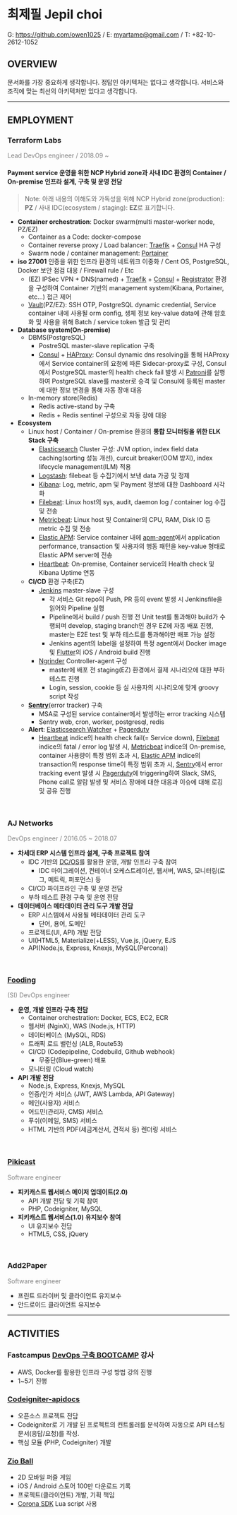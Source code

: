 # 최제필 Jepil choi

G: https://github.com/owen1025 / E: myartame@gmail.com / T: +82-10-2612-1052

## OVERVIEW
문서화를 가장 중요하게 생각합니다.
정답인 아키텍처는 없다고 생각합니다. 서비스와 조직에 맞는 최선의 아키텍처만 있다고 생각합니다.

---

## EMPLOYMENT
### Terraform Labs 
<div style="color:gray">Lead DevOps engineer / 2018.09 ~</div>

#### Payment service 운영을 위한 **NCP Hybrid zone과 사내 IDC 환경의 Container / On-premise 인프라 설계, 구축 및 운영 전담**
> Note: 아래 내용의 이해도와 가독성을 위해 NCP Hybrid zone(production): **PZ** / 사내 IDC(ecosystem / staging): **EZ**로 표기합니다.
  - **Container orchestration**: Docker swarm(multi master-worker node, PZ/EZ)
    - Container as a Code: docker-compose
    - Container reverse proxy / Load balancer: [Traefik](https://traefik.io/) + [Consul](https://www.consul.io/) HA 구성
    - Swarm node / container management: [Portainer](https://www.portainer.io/)
  - **iso 27001** 인증을 위한 인프라 환경의 네트워크 이중화 / Cent OS, PostgreSQL, Docker 보안 점검 대응 / Firewall rule / Etc
    - (EZ) IPSec VPN + DNS(named) + [Traefik](https://traefik.io/) + [Consul](https://www.consul.io/) + [Registrator](https://github.com/gliderlabs/registrator) 환경을 구성하여 Container 기반의 management system(Kibana, Portainer, etc...) 접근 제어
    - [Vault](https://www.vaultproject.io/)(PZ/EZ): SSH OTP, PostgreSQL dynamic credential, Service container 내에 사용될 orm config, 생체 정보 key-value data에 관해 암호화 및 사용을 위해 Batch / service token 발급 및 관리
  - **Database system(On-premise)**
    - DBMS(PostgreSQL)
      - PostreSQL master-slave replication 구축
      - [Consul](https://www.consul.io/) + [HAProxy](http://www.haproxy.org/): Consul dynamic dns resolving을 통해 HAProxy에서 Service container의 요청에 따른 Sidecar-proxy로 구성, Consul에서 PostgreSQL master의 health check fail 발생 시 [Patroni](https://github.com/zalando/patroni)를 실행하여 PostgreSQL slave를 master로 승격 및 Consul에 등록된 master에 대한 정보 변경을 통해 자동 장애 대응
    - In-memory store(Redis)
      - Redis active-stand by 구축
      - Redis + Redis sentinel 구성으로 자동 장애 대응
  - **Ecosystem**
    - Linux host / Container / On-premise 환경의 **통합 모니터링을 위한 ELK Stack 구축**
      - [Elasticsearch](https://www.elastic.co/kr/products/elasticsearch) Cluster 구성: JVM option, index field data caching(sorting 성능 개선), curcuit breaker(OOM 방지), index lifecycle management(ILM) 적용
      - [Logstash](https://www.elastic.co/kr/products/logstash): filebeat 등 수집기에서 보낸 data 가공 및 정제
      - [Kibana](https://www.elastic.co/kr/products/kibana): Log, metric, apm 및 Payment 정보에 대한 Dashboard 시각화
      - [Filebeat](https://www.elastic.co/kr/products/beats/filebeat): Linux host의 sys, audit, daemon log / container log 수집 및 전송
      - [Metricbeat](https://www.elastic.co/kr/products/beats/metricbeat): Linux host 및 Container의 CPU, RAM, Disk IO 등 metric 수집 및 전송
      - [Elastic APM](https://www.elastic.co/kr/products/apm): Service container 내에 [apm-agent](https://www.elastic.co/guide/en/apm/agent/nodejs/index.html)에서 application performance, transaction 및 사용자의 행동 패턴을 key-value 형태로 Elastic APM server에 전송
      - [Heartbeat](https://www.elastic.co/kr/products/beats/heartbeat): On-premise, Container service의 Health check 및 Kibana Uptime 연동
    - **CI/CD** 환경 구축(EZ)
      - [Jenkins](https://jenkins.io) master-slave 구성
        - 각 서비스 Git repo의 Push, PR 등의 event 발생 시 Jenkinsfile을 읽어와 Pipeline 실행
        - Pipeline에서 build / push 진행 전 Unit test를 통과해야 build가 수행되며 develop, staging branch인 경우 EZ에 자동 배포 진행, master는 E2E test 및 부하 테스트를 통과해야만 배포 가능 설정
        - Jenkins agent의 label을 설정하여 특정 agent에서 Docker image 및 [Flutter](https://flutter.dev)의 iOS / Android build 진행
      - [Ngrinder](https://naver.github.io/ngrinder/) Controller-agent 구성
        - master에 배포 전 staging(EZ) 환경에서 결제 시나리오에 대한 부하 테스트 진행
        - Login, session, cookie 등 실 사용자의 시나리오에 맞게 groovy script 작성
    - **[Sentry](https://sentry.io/welcome/)**(error tracker) 구축
      - MSA로 구성된 service container에서 발생하는 error tracking 시스템
      - Sentry web, cron, worker, postgresql, redis
    - **Alert**: [Elasticsearch Watcher](https://www.elastic.co/guide/kr/x-pack/current/watcher-getting-started.html) + [Pagerduty](https://www.pagerduty.com)
      - [Heartbeat](https://www.elastic.co/kr/products/beats/heartbeat) indice의 health check fail(= Service down), [Filebeat](https://www.elastic.co/kr/products/beats/filebeat) indice의 fatal / error log 발생 시, [Metricbeat](https://www.elastic.co/kr/products/beats/metricbeat) indice의 On-premise, container 사용량이 특정 범위 초과 시, [Elastic APM](https://www.elastic.co/kr/products/apm) indice의 transaction의 response time이 특정 범위 초과 시, [Sentry](https://sentry.io/welcome/)에서 error tracking event 발생 시 [Pagerduty](https://www.pagerduty.com)에 triggering하여 Slack, SMS, Phone call로 알람 발생 및 서비스 장애에 대한 대응과 이슈에 대해 로깅 및 공유 진행
</br>

### AJ Networks 
<div style="color:gray">DevOps engineer / 2016.05 ~ 2018.07</div>

- **차세대 ERP 시스템 인프라 설계, 구축 프로젝트 참여**
  - IDC 기반의 [DC/OS](https://dcos.io/)를 활용한 운영, 개발 인프라 구축 참여
    - IDC 마이그레이션, 컨테이너 오케스트레이션, 웹서버, WAS, 모니터링(로그, 메트릭, 퍼포먼스) 등
  - CI/CD 파이프라인 구축 및 운영 전담
  - 부하 테스트 환경 구축 및 운영 전담
- **데이터베이스 메타데이터 관리 도구 개발 전담**
  - ERP 시스템에서 사용될 메타데이터 관리 도구
    - 단어, 용어, 도메인 
  - 프로젝트(UI, API) 개발 전담
  - UI(HTML5, Materialize(+LESS), Vue.js, jQuery, EJS
  - API(Node.js, Express, Knexjs, MySQL(Percona))
</br>

### [Fooding](http://fooding.io)
<div style="color:gray">(SI) DevOps engineer</div>

- **운영, 개발 인프라 구축 전담**
  - Container orchestration: Docker, ECS, EC2, ECR
  - 웹서버 (NginX), WAS (Node.js, HTTP)
  - 데이터베이스 (MySQL, RDS)
  - 트래픽 로드 밸런싱 (ALB, Route53)
  - CI/CD (Codepipeline, Codebuild, Github webhook)
    - 무중단(Blue-green) 배포
  - 모니터링 (Cloud watch)
- **API 개발 전담**
  - Node.js, Express, Knexjs, MySQL
  - 인증/인가 서비스 (JWT, AWS Lambda, API Gateway)
  - 메인(사용자) 서비스
  - 어드민(관리자, CMS) 서비스
  - 푸쉬(이메일, SMS) 서비스
  - HTML 기반의 PDF(세금계산서, 견적서 등) 렌더링 서비스
</br>

### [Pikicast](https://www.pikicast.com/)
<div style="color:gray">Software engineer</div>

- **피키캐스트 웹서비스 메이저 업데이트(2.0)**
  - API 개발 전담 및 기획 참여
  - PHP, Codeigniter, MySQL
- **피키캐스트 웹서비스(1.0) 유지보수 참여**
  - UI 유지보수 전담
  - HTML5, CSS, jQuery
</br>

### Add2Paper
<div style="color:gray">Software engineer</div>

- 프린트 드라이버 및 클라이언트 유지보수
- 안드로이드 클라이언트 유지보수

---

## ACTIVITIES
### Fastcampus [DevOps 구축 BOOTCAMP](http://www.fastcampus.co.kr/dev_camp_devb/) 강사
- AWS, Docker를 활용한 인프라 구성 방법 강의 진행
- 1~5기 진행

### [Codeigniter-apidocs]((https://github.com/owen1025/codeigniter-apidocs))
- 오픈소스 프로젝트 전담
- Codeigniter로 기 개발 된 프로젝트의 컨트롤러를 분석하여 자동으로 API 테스팅 문서(응답/요청)를 작성. 
- 핵심 모듈 (PHP, Codeigniter) 개발

### [Zio Ball]((https://www.youtube.com/watch?v=0Lzv6W_c-lY))
- 2D 모바일 퍼즐 게임
- iOS / Android 스토어 100만 다운로드 기록
- 프로젝트(클라이언트) 개발, 기획 책임
- [Corona SDK](https://coronalabs.com/product/) Lua script 사용